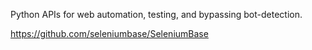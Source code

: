 Python APIs for web automation, testing, and bypassing bot-detection.

https://github.com/seleniumbase/SeleniumBase